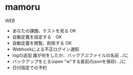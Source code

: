 # mamoru

WEB
- あなたの課題、テストを見る OK
- 自動定義を設定する　OK
- 自動定義を閲覧、削除する OK
- Webhookによる不正ログイン通知
- logの追加 誰が何をしたか、バックアぷファイルの名前 ../に
- バックアップをとる(open "w"する直前のjsonを保存) ../に
- 日付指定での予約
